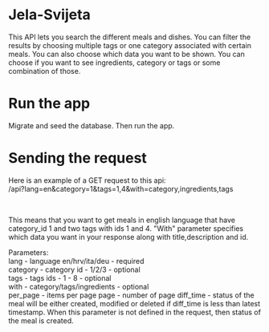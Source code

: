 # Jela-Svijeta
This API lets you search the different meals and dishes.
You can filter the results by choosing multiple tags or one category associated with certain meals.
You can also choose which data you want to be shown. You can choose if you want to see ingredients, category or tags or some combination of those.

# Run the app
Migrate and seed the database.
Then run the app.

# Sending the request
<p>Here is an example of a GET request to this api:<br>
/api?lang=en&category=1&tags=1,4&with=category,ingredients,tags</p>
<br>
<p>This means that you want to get meals in english language that have category_id 1 and two tags with ids 1 and 4. "With" parameter specifies which data you want in your response along with title,description and id.</p>

<p>
Parameters:<br>
lang - language en/hrv/ita/deu - required<br>
category - category id - 1/2/3 - optional<br>
tags - tags ids - 1 - 8 - optional<br>
with - category/tags/ingredients - optional<br>
per_page - items per page
page - number of page
diff_time - status of the meal will be either created, modified or deleted if diff_time is less than
latest timestamp. When this parameter is not defined in the request, then status of the meal is created.
</p>
